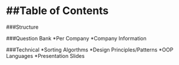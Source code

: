##Table of Contents
=======
###Structure

###Question Bank
*Per Company
*Company Information

###Technical
*Sorting Algorthms
*Design Principles/Patterns
*OOP Languages
*Presentation Slides

